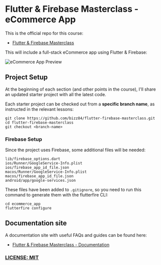 # Flutter & Firebase Masterclass - eCommerce App

This is the official repo for this course:

- [Flutter & Firebase Masterclass](https://codewithandrea.com/courses/flutter-firebase-masterclass/)

This will include a full-stack eCommerce app using Flutter & Firebase:

![eCommerce App Preview](/.github/images/ecommerce-app-preview.png)

## Project Setup

At the beginning of each section (and other points in the course), I'll share an updated starter project with all the latest code.

Each starter project can be checked out from a **specific branch name**, as instructed in the relevant lessons:

```
git clone https://github.com/bizz84/flutter-firebase-masterclass.git
cd flutter-firebase-masterclass
git checkout <branch-name>
```

### Firebase Setup

Since the project uses Firebase, some additional files will be needed:

```
lib/firebase_options.dart
ios/Runner/GoogleService-Info.plist
ios/firebase_app_id_file.json
macos/Runner/GoogleService-Info.plist
macos/firebase_app_id_file.json
android/app/google-services.json
```

These files have been added to `.gitignore`, so you need to run this command to generate them with the flutterfire CLI:

```
cd ecommerce_app
flutterfire configure
```

## Documentation site

A documentation site with useful FAQs and guides can be found here:

- [Flutter & Firebase Masterclass - Documentation](https://docs.page/bizz84/flutter-firebase-masterclass/index)

### [LICENSE: MIT](LICENSE.md)